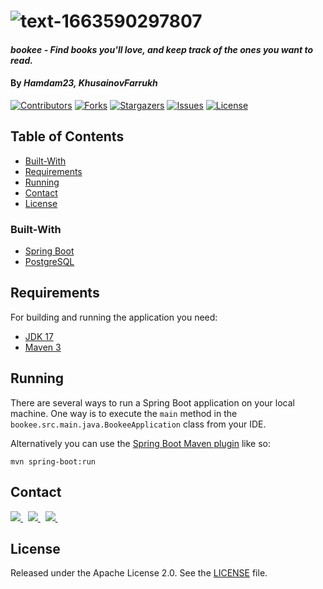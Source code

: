 # ![text-1663590297807](https://user-images.githubusercontent.com/90045606/191016582-cb24ed29-13d3-4841-a96e-2b979e55d0eb.png)

#### _bookee - Find books you'll love, and keep track of the ones you want to read._

#### By _**Hamdam23, KhusainovFarrukh**_

<!-- PROJECT SHIELDS -->
<!--
*** I'm using markdown "reference style" links for readability.
*** Reference links are enclosed in brackets [ ] instead of parentheses ( ).
*** See the bottom of this document for the declaration of the reference variables
*** for contributors-url, forks-url, etc. This is an optional, concise syntax you may use.
*** https://www.markdownguide.org/basic-syntax/#reference-style-links
-->
[![Contributors][contributors-shield]][contributors-url]
[![Forks][forks-shield]][forks-url]
[![Stargazers][stars-shield]][stars-url]
[![Issues][issues-shield]][issues-url]
[![License](http://img.shields.io/:license-apache-blue.svg)](http://www.apache.org/licenses/LICENSE-2.0.html)

<!-- TABLE OF CONTENTS -->
## Table of Contents

* [Built-With](#built-with)
* [Requirements](#requirements)
* [Running](#running)
* [Contact](#contact)
* [License](#license)

### Built-With
* [Spring Boot](https://spring.io/projects/spring-boot)
* [PostgreSQL](https://www.postgresql.org/)

## Requirements

For building and running the application you need:

- [JDK 17](https://www.oracle.com/java/technologies/javase/jdk17-archive-downloads.html)
- [Maven 3](https://maven.apache.org)

## Running

There are several ways to run a Spring Boot application on your local machine. One way is to execute the `main` method in the `bookee.src.main.java.BookeeApplication` class from your IDE.

Alternatively you can use the [Spring Boot Maven plugin](https://docs.spring.io/spring-boot/docs/current/reference/html/build-tool-plugins-maven-plugin.html) like so:

```shell
mvn spring-boot:run
```

## Contact

<a href="https://www.linkedin.com/in/hamdam-xudayberganov-612634224">
  <img src="https://img.shields.io/badge/linkedin-%230077B5.svg?&style=for-the-badge&logo=linkedin&logoColor=white" />    
</a>&nbsp;
<a href="https://t.me/xhamdam">
  <img src="https://img.shields.io/badge/Telegram-1DA1F2?style=for-the-badge&logo=telegram&logoColor=white" />    
</a>&nbsp;
<a href="mailto://xudayberganovhamdam01@mail.com">
  <img src="https://img.shields.io/badge/gmail-D14836?style=for-the-badge&logo=gmail&logoColor=white" />
</a>&nbsp;

## License

Released under the Apache License 2.0. See the [LICENSE](https://github.com/Hamdam23/bookee/blob/master/LICENSE) file.

<!-- MARKDOWN LINKS & IMAGES -->
<!-- https://www.markdownguide.org/basic-syntax/#reference-style-links -->
[contributors-shield]: https://img.shields.io/github/contributors/Hamdam23/bookee.svg?style=flat-square
[contributors-url]: https://github.com/Hamdam23/bookee/graphs/contributors
[forks-shield]: https://img.shields.io/github/forks/Hamdam23/bookee.svg?style=flat-square
[forks-url]: https://github.com/Hamdam23/bookee/network/members
[stars-shield]: https://img.shields.io/github/stars/Hamdam23/bookee.svg?style=flat-square
[stars-url]: https://github.com/Hamdam23/bookee/stargazers
[issues-shield]: https://img.shields.io/github/issues/Hamdam23/bookee.svg?style=flat-square
[issues-url]: https://github.com/Hamdam23/bookee/issues
[license-shield]: https://img.shields.io/github/license/Hamdam23/bookee.svg?style=flat-square
[product-screenshot]: images/screenshot.png
